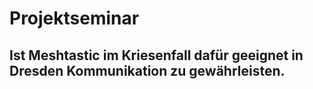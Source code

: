 # Projektseminar

## Ist Meshtastic im Kriesenfall dafür geeignet in Dresden Kommunikation zu gewährleisten.